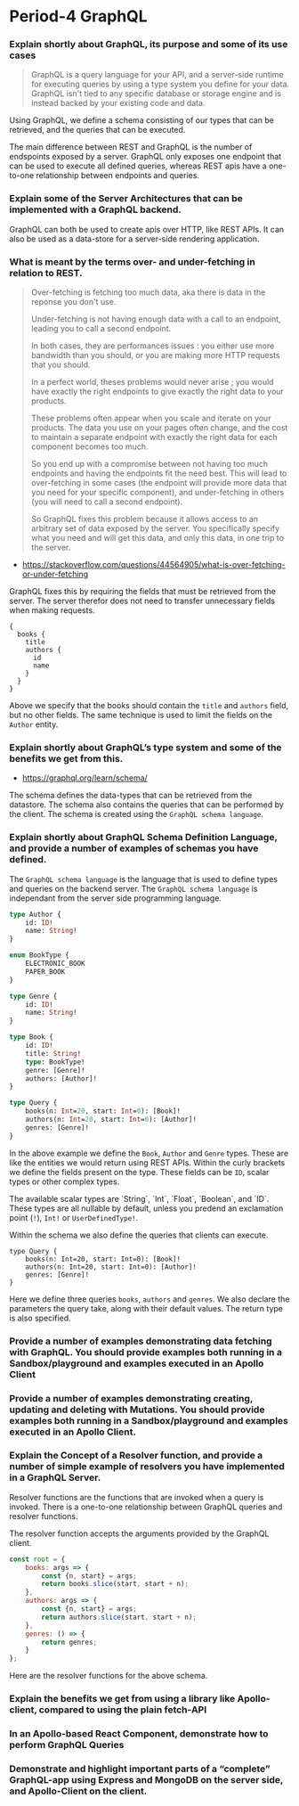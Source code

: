 # Period-4 GraphQL

### Explain shortly about GraphQL, its purpose and some of its use cases

> GraphQL is a query language for your API, and a server-side runtime for executing queries by using a type system you define for your data. GraphQL isn't tied to any specific database or storage engine and is instead backed by your existing code and data.

Using GraphQL, we define a schema consisting of our types that can be retrieved, and the queries that can be executed.

The main difference between REST and GraphQL is the number of endspoints exposed by a server. GraphQL only exposes one endpoint that can be used to execute all defined queries, whereas REST apis have a one-to-one relationship between endpoints and queries.

### Explain some of the Server Architectures that can be implemented with a GraphQL backend.

GraphQL can both be used to create apis over HTTP, like REST APIs. It can also be used as a data-store for a server-side rendering application. 

### What is meant by the terms over- and under-fetching in relation to REST.

>Over-fetching is fetching too much data, aka there is data in the reponse you don't use.
>
>Under-fetching is not having enough data with a call to an endpoint, leading you to call a second endpoint.
>
>In both cases, they are performances issues : you either use more bandwidth than you should, or you are making more HTTP requests that you should.
>
>In a perfect world, theses problems would never arise ; you would have exactly the right endpoints to give exactly the right data to your products.
>
>These problems often appear when you scale and iterate on your products. The data you use on your pages often change, and the cost to maintain a separate endpoint with exactly the right data for each component becomes too much.
>
>So you end up with a compromise between not having too much endpoints and having the endpoints fit the need best. This will lead to over-fetching in some cases (the endpoint will provide more data that you need for your specific component), and under-fetching in others (you will need to call a second endpoint).
>
>So GraphQL fixes this problem because it allows access to an arbitrary set of data exposed by the server. You specifically specify what you need and will get this data, and only this data, in one trip to the server.
- https://stackoverflow.com/questions/44564905/what-is-over-fetching-or-under-fetching

GraphQL fixes this by requiring the fields that must be retrieved from the server. The server therefor does not need to transfer unnecessary fields when making requests.

```
{
  books {
    title
    authors {
      id 
      name
    }
  }
}
```

Above we specify that the books should contain the `title` and `authors` field, but no other fields. The same technique is used to limit the fields on the `Author` entity.

### Explain shortly about GraphQL’s type system and some of the benefits we get from this.

- https://graphql.org/learn/schema/

The schema defines the data-types that can be retrieved from the datastore. The schema also contains the queries that can be performed by the client. The schema is created using the `GraphQL schema language`.

### Explain shortly about GraphQL Schema Definition Language, and provide a number of examples of schemas you have defined.

The `GraphQL schema language` is the language that is used to define types and queries on the backend server. The `GraphQL schema language` is independant from the server side programming language.

```graphql
type Author {
    id: ID!
    name: String!
}

enum BookType {
    ELECTRONIC_BOOK
    PAPER_BOOK
}

type Genre {
    id: ID!
    name: String!
}

type Book {
    id: ID!
    title: String!
    type: BookType!
    genre: [Genre]!
    authors: [Author]!
}

type Query {
    books(n: Int=20, start: Int=0): [Book]!
    authors(n: Int=20, start: Int=0): [Author]!
    genres: [Genre]! 
}
```

In the above example we define the `Book`, `Author` and `Genre` types. These are like the entities we would return using REST APIs. Within the curly brackets we define the fields present on the type. These fields can be `ID`, scalar types or other complex types.

The available scalar types are ´String´, ´Int´, ´Float´, ´Boolean´, and ´ID´. These types are all nullable by default, unless you predend an exclamation point (`!`), `Int!` or `UserDefinedType!`.

Within the schema we also define the queries that clients can execute.

```
type Query {
    books(n: Int=20, start: Int=0): [Book]!
    authors(n: Int=20, start: Int=0): [Author]!
    genres: [Genre]! 
}
```

Here we define three queries `books`, `authors` and `genres`. We also declare the parameters the query take, along with their default values. The return type is also specified.

### Provide a number of examples demonstrating data fetching with GraphQL. You should provide examples both running in a Sandbox/playground and examples executed in an Apollo Client



### Provide a number of examples demonstrating creating, updating and deleting with Mutations. You should provide examples both running in a Sandbox/playground and examples executed in an Apollo Client.



### Explain the Concept of a Resolver function, and provide a number of simple example of resolvers you have implemented in a GraphQL Server.

Resolver functions are the functions that are invoked when a query is invoked. There is a one-to-one relationship between GraphQL queries and resolver functions.

The resolver function accepts the arguments provided by the GraphQL client.

```js
const root = {
    books: args => {
        const {n, start} = args;
        return books.slice(start, start + n);
    },
    authors: args => {
        const {n, start} = args;
        return authors.slice(start, start + n);
    },
    genres: () => {
        return genres;
    }
};
```

Here are the resolver functions for the above schema.

### Explain the benefits we get from using a library like Apollo-client, compared to using the plain fetch-API



### In an Apollo-based React Component, demonstrate how to perform GraphQL Queries



### Demonstrate and highlight important parts of a “complete” GraphQL-app using Express and MongoDB on the server side, and Apollo-Client on the client.

